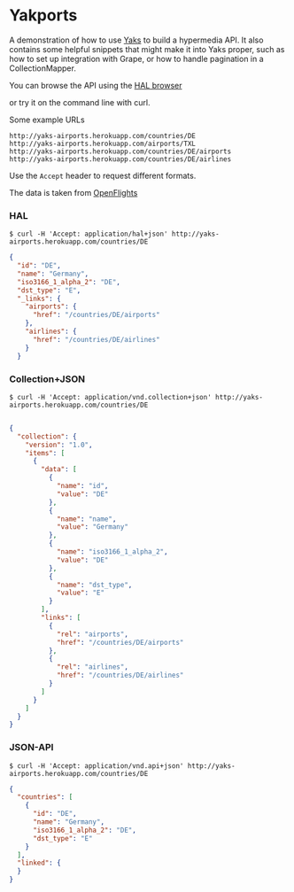 # Yakports

A demonstration of how to use [Yaks](https://github.com/plexus/yaks) to build a hypermedia API. It also contains some helpful snippets that might make it into Yaks proper, such as how to set up integration with Grape, or how to handle pagination in a CollectionMapper.

You can browse the API using the [HAL browser](http://yaks-airports.herokuapp.com/browser.html)

or try it on the command line with curl.

Some example URLs

```
http://yaks-airports.herokuapp.com/countries/DE
http://yaks-airports.herokuapp.com/airports/TXL
http://yaks-airports.herokuapp.com/countries/DE/airports
http://yaks-airports.herokuapp.com/countries/DE/airlines
```

Use the `Accept` header to request different formats.

The data is taken from [OpenFlights](http://openflights.org/data.html)

### HAL

```
$ curl -H 'Accept: application/hal+json' http://yaks-airports.herokuapp.com/countries/DE
```

```json
{
  "id": "DE",
  "name": "Germany",
  "iso3166_1_alpha_2": "DE",
  "dst_type": "E",
  "_links": {
    "airports": {
      "href": "/countries/DE/airports"
    },
    "airlines": {
      "href": "/countries/DE/airlines"
    }
  }
```

### Collection+JSON

```
$ curl -H 'Accept: application/vnd.collection+json' http://yaks-airports.herokuapp.com/countries/DE
```

```json

{
  "collection": {
    "version": "1.0",
    "items": [
      {
        "data": [
          {
            "name": "id",
            "value": "DE"
          },
          {
            "name": "name",
            "value": "Germany"
          },
          {
            "name": "iso3166_1_alpha_2",
            "value": "DE"
          },
          {
            "name": "dst_type",
            "value": "E"
          }
        ],
        "links": [
          {
            "rel": "airports",
            "href": "/countries/DE/airports"
          },
          {
            "rel": "airlines",
            "href": "/countries/DE/airlines"
          }
        ]
      }
    ]
  }
}
```

### JSON-API

```
$ curl -H 'Accept: application/vnd.api+json' http://yaks-airports.herokuapp.com/countries/DE
```

```json
{
  "countries": [
    {
      "id": "DE",
      "name": "Germany",
      "iso3166_1_alpha_2": "DE",
      "dst_type": "E"
    }
  ],
  "linked": {
  }
}
```